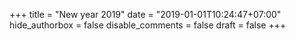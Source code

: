 +++
title = "New year 2019"
date = "2019-01-01T10:24:47+07:00"
hide_authorbox = false
disable_comments = false
draft = false
+++


